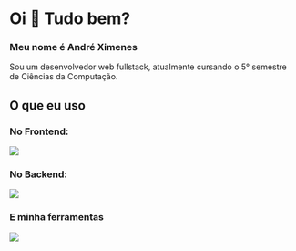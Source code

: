 <h1 align="left">Oi 👋 Tudo bem?</h1>

###

<h3 align="left">Meu nome é André Ximenes</h3>

<p align="left">
Sou um desenvolvedor web fullstack, atualmente cursando o 5° semestre de Ciências da Computação.
</p>

###

<h2 align="left">O que eu uso</h2>

###

<h3 align="left">No Frontend:</h3>
<img src="https://go-skill-icons.vercel.app/api/icons?i=ts,js,html,css,tailwind,nextjs,react">
<h3 align="left">No Backend:</h3>
<img src="https://go-skill-icons.vercel.app/api/icons?i=ts,express,postgres,jwt">
<h3 align="left">E minha ferramentas</h3>
<img src="https://go-skill-icons.vercel.app/api/icons?i=docker,git,nginx,linux,vscode,github,jest,vercel">
